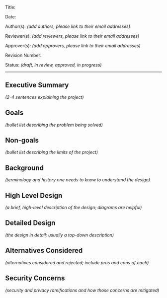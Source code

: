 Title:

Date:

Author(s): *(add authors, please link to their email addresses)*

Reviewer(s): *(add reviewers, please link to their email addresses)*

Approver(s): *(add approvers, please link to their email addresses)*

Revision Number:

Status: *(draft, in review, approved, in progress)*

---

## Executive Summary
*(2-4 sentences explaining the project)*

## Goals
*(bullet list describing the problem being solved)*

## Non-goals
*(bullet list describing the limits of the project)*

## Background
*(terminology and history one needs to know to understand the design)*

## High Level Design
*(a brief, high-level description of the design; diagrams are helpful)*

## Detailed Design
*(the design in detail; usually a top-down description)*

## Alternatives Considered
*(alternatives considered and rejected; include pros and cons of each)*

## Security Concerns
*(security and privacy ramifications and how those concerns are mitigated)*
